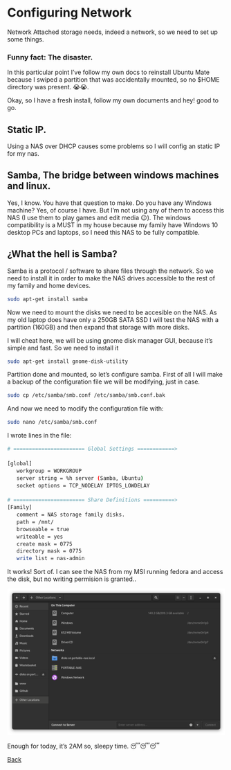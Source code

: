 # Configuring Network

Network Attached storage needs, indeed a network, so we need to set up some things.

### Funny fact: The disaster.

In this particular point I’ve follow my own docs to reinstall Ubuntu Mate because I swiped a partition that was accidentally mounted, so no $HOME directory was present. 😭😭.

Okay, so I have a fresh install, follow my own documents and hey! good to go.

## Static IP.

Using a NAS over DHCP causes some problems so I will config an static IP for my nas.

## Samba, The bridge between windows machines and linux.

Yes, I know. You have that question to make. Do you have any Windows machine? Yes, of course I have. But I’m not using any of them to access this NAS (I use them to play games and edit media 😉). The windows compatibility is a MUST in my house because my family have Windows 10 desktop PCs and laptops, so I need this NAS to be fully compatible.

## ¿What the hell is Samba?

Samba is a protocol / software to share files through the network. So we need to install it in order to make the NAS drives accessible to the rest of my family and home devices.

```bash
sudo apt-get install samba
```

Now we need to mount the disks we need to be accesible on the NAS. As my old laptop does have only a 250GB SATA SSD I will test the NAS with a partition (160GB) and then expand that storage with more disks. 

I will cheat here, we will be using gnome disk manager GUI, because it’s simple and fast. So we need to install it

```bash
sudo apt-get install gnome-disk-utility
```

Partition done and mounted, so let’s configure samba. First of all I will make a backup of the configuration file we will be modifying, just in case.

```bash
sudo cp /etc/samba/smb.conf /etc/samba/smb.conf.bak
```

And now we need to modify the configuration file with:

```bash
sudo nano /etc/samba/smb.conf
```

I wrote lines in the file:

```bash
# ======================= Global Settings ============>

[global]
   workgroup = WORKGROUP
   server string = %h server (Samba, Ubuntu)
   socket options = TCP_NODELAY IPTOS_LOWDELAY

# ======================= Share Definitions ==========>
[Family]
   comment = NAS storage family disks.
   path = /mnt/
   browseable = true
   writeable = yes
   create mask = 0775
   directory mask = 0775
   write list = nas-admin
```

It works! Sort of. I can see the NAS from my MSI running fedora and access the disk, but no writing permision is granted..

![nas showing](ConfiguringNetwork/NAS-showing.png)

Enough for today, it’s 2AM so, sleepy time. 😴😴😴

[Back](../README.md)